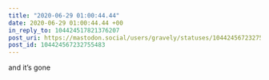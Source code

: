 ```yaml
---
title: "2020-06-29 01:00:44.44"
date: 2020-06-29 01:00:44.44 +00
in_reply_to: 104424517821376207
post_uri: https://mastodon.social/users/gravely/statuses/104424567232755483
post_id: 104424567232755483
---
```

and it’s gone


